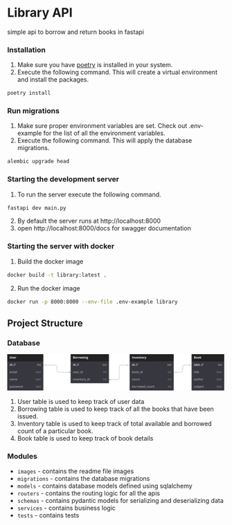 # Library API

simple api to borrow and return books in fastapi

### Installation
1. Make sure you have [poetry](https://python-poetry.org/) is installed in your system.
2. Execute the following command. This will create a virtual environment and install the packages.
```bash
poetry install
```

### Run migrations
1. Make sure proper environment variables are set. Check out .env-example for the list of all the environment variables.
2. Execute the following command. This will apply the database migrations.
```bash
alembic upgrade head
```

### Starting the development server
1. To run the server execute the following command.
```bash
fastapi dev main.py
```
2. By default the server runs at http://localhost:8000
3. open http://localhost:8000/docs for swagger documentation

### Starting the server with docker
1. Build the docker image
```bash
docker build -t library:latest .
```
2. Run the docker image
```bash
docker run -p 8000:8000 --env-file .env-example library
```

## Project Structure

### Database
![ER Diagram](./images/library.svg)

1. User table is used to keep track of user data
2. Borrowing table is used to keep track of all the books that have been issued.
3. Inventory table is used to keep track of total available and borrowed count of a particular book.
4. Book table is used to keep track of book details


### Modules
- `images` - contains the readme file images
- `migrations` - contains the database migrations
- `models` - contains database models defined using sqlalchemy
- `routers` - contains the routing logic for all the apis
- `schemas` - contains pydantic models for serializing and deserializing data
- `services` - contains business logic
- `tests` - contains tests